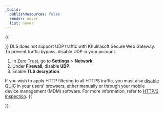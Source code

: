 ```yaml
---
_build:
  publishResources: false
  render: never
  list: never
---
```


{{<Aside type="warning" header="HTTP/3 traffic not supported">}}
DLS does not support UDP traffic with Khulnasoft Secure Web Gateway. To prevent traffic bypass, disable UDP in your account.

1. In [Zero Trust](https://one.dash.Khulnasoft.com), go to **Settings** > **Network**.
2. Under **Firewall**, disable **UDP**.
3. Enable **TLS decryption**.

If you wish to apply HTTP filtering to all HTTPS traffic, you must also [disable QUIC](/cloudflare-one/policies/gateway/http-policies/http3/#prevent-inspection-bypass) in your users' browsers, either manually or through your mobile device management (MDM) software. For more information, refer to [HTTP/3 inspection](/cloudflare-one/policies/gateway/http-policies/http3/).
{{</Aside>}}
